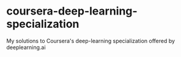 # coursera-deep-learning-specialization
My solutions to Coursera's deep-learning specialization offered by deeplearning.ai
